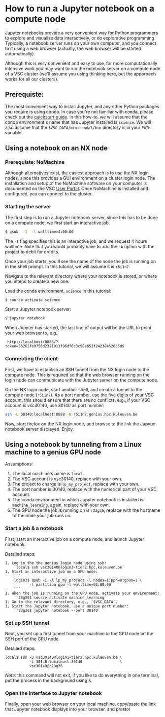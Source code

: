 # How to run a Jupyter notebook on a compute node

Jupyter notebooks provide a very convenient way for Python programmers
to explore and visualize data interactively, or do explorative programming.
Typically, a notebook server runs on your own computer, and you connect
to it using a web browser (actually, the web browser will be started
automatically).

Although this is very convenient and easy to use, for more computationally
intensive work you may want to run the notebook server on a compute node
of a VSC cluster (we'll assume you using thinking here, but the apporoach
works for all our clusters).


## Prerequiste:

The most convenient way to install Jupyter, and any other Python packages
you require is using conda.  In case you're not familiar with conda, please
check out the [quickstart guide](INSTALL_CONDA.md).  In this how-to, we will
assume that the conda environment's name that has Jupyter installed is
`science`.  We will also assume that the `$VSC_DATA/miniconda3/bin`
directory is in your `PATH` variable.


## Using a notebook on an NX node

### Prerequiste: NoMachine

Although alternatives exist, the easiest approach is to use the
NX login nodes, since this provides a GUI environment on a cluster login
node.  The installation and setup of the NoMachine software on your computer
is documented on the VSC
[User Portal](https://www.vscentrum.be/client/multiplatform/nx-start-guide).
Once NoMachine is installed and configured, you can connect to the cluster.

### Starting the server

The first step is to run a Jupyter notebook server, since this has to be
done on a compute node, we first start an interactive job.
```bash
$ qsub  -I  -l walltime=4:00:00
```
The `-I` flag specifies this is an interactive job, and we request 4 hours
walltime.  Note that you would probably have to add the `-A` option with
the project to debit for credits.

Once your job starts, you'll see the name of the node the job is running
on in the shell prompt.  In this tutorial, we will assume it is `r5i1n7`.

Navigate to the relevant directory where your notebook is stored, or where
you intend to create a new one.

Load the conda environment, `science` in this tutorial:
```bash
$ source activate science
```

Start a Jupyter notebook server:
```bash
$ jupyter notebook
```
When Jupyter has started, the last line of output will be the URL to
point your web browser to, e.g.,
```
 http://localhost:8888/?token=56262fe0755d2321911f96df8c3c98e651f24238452035d9
 ```
### Connecting the client

First, we have to establish an SSH tunnel from the NX login node to the
compute node.  This is required so that the web browser running on the
login node can communicate with the Jupyter server on the compute node.

On the NX login node, start another shell, and create a tunnel to the
compute node (`r5i1n7`).  As a port number, use the five digits of your
VSC account, this should ensure that there are no conflicts, e.g., if your
VSC account is vsc30140, use 30140 as port number:
```bash
ssh -L 30140:localhost:8888 -N r5i1n7.genius.hpc.kuleuven.be
```

Now, start firefox on the NX login node, and browse to the link the
Jupyter notebook server displayed.  Enjoy.


## Using a notebook by tunneling from a Linux machine to a genius GPU node

Assumptions:

  1. The local machine's name is `local`.
  1. The VSC account is vsc30140, replace with your own.
  1. The project to charge is `lp_my_project`, replace with your own.
  1. The port number is 30140, replace with the numerical part of your
    VSC account.
  1. The conda environment in which Jupyter notebook is installed is
    `machine_learning`, again, replace with your own.
  1. The GPU node the job is running on is `r23g36`, replace with the
    hostname of the node your job runs on.


### Start a job & a notebook

First, start an interactive job on a compute node, and launch Jupyter
notebook.


Detailed steps:

    1. Log in the the genius login node using ssh:
        `local$ ssh vsc30140@login3-tier2.hpc.kuleuven.be`
    1. Start an interactive job on a GPU node:
        ```
        login3$ qsub -I -A lp_my_project -l nodes=1:ppn=9:gpus=1 \
               -l partition gpu -l walltime=03:00:00
        ```
    1. When the job is running on the GPU node, activate your environment:  
        `r23g36$ source activate machine_learning`
    1. Go to the relevant directory, e.g., `$VSC_DATA`.
    1. Start the Jupyter notebook, use a unique port number:
        `r23g36$ jupyter notebook --port 30140`

### Set up SSH tunnel

Next, you set up a first tunnel from your machine to the GPU node on the SSH port of the GPU node.

Detailed steps:

```
local$ ssh -J vsc30140@login1-tier2.hpc.kuleuven.be \
           -L 30140:localhost:30140                 \
           vsc30140@r23g36
```

*Note:* this command will not exit, if you like to do everything in one
terminal, put the process in the background using `&`.


### Open the interface to Jupyter notebook

Finally, open your web browser on your local machine, copy/paste the
link that Jupyter notebook displays into your browser, and *presto!*
